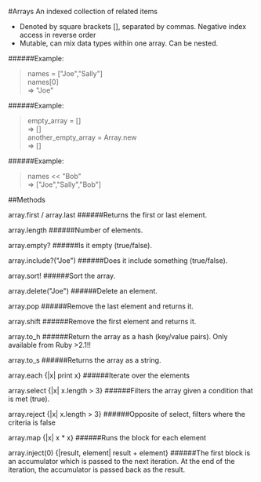 #Arrays
An indexed collection of related items

- Denoted by square brackets [], separated by commas. Negative index access in reverse order
- Mutable, can mix data types within one array. Can be nested.

######Example:

> names = ["Joe","Sally"]  
> names[0]  
=> "Joe"  

 ######Example:

> empty_array = []  
=> []  
> another_empty_array = Array.new  
=> []  

######Example:

> names << "Bob"  
=> ["Joe","Sally","Bob"]  

##Methods

array.first / array.last
######Returns the first or last element.

array.length
######Number of elements.

array.empty?
######Is it empty (true/false).

array.include?("Joe")
######Does it include something (true/false).

array.sort!
######Sort the array.

array.delete("Joe")
######Delete an element.

array.pop
######Remove the last element and returns it.

array.shift
######Remove the first element and returns it.

array.to_h
######Return the array as a hash (key/value pairs). Only available from Ruby >2.1!!

array.to_s
######Returns the array as a string.

array.each {|x| print x}
######Iterate over the elements

array.select {|x| x.length > 3}
######Filters the array given a condition that is met (true).

array.reject {|x| x.length > 3}
######Opposite of select, filters where the criteria is false

array.map {|x| x * x}
######Runs the block for each element

array.inject(0) {|result, element| result + element}
######The first block is an accumulator which is passed to the next iteration. At the end of the iteration, the accumulator is passed back as the result.
